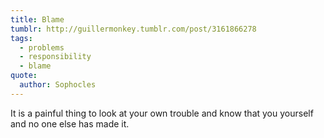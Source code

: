 ```yaml
---
title: Blame
tumblr: http://guillermonkey.tumblr.com/post/3161866278
tags:
  - problems
  - responsibility
  - blame
quote:
  author: Sophocles
---
```


It is a painful thing to look at your own trouble and know that you yourself and no one else has made it.
